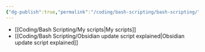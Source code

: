 ```yaml
---
{"dg-publish":true,"permalink":"/coding/bash-scripting/bash-scripting/","noteIcon":""}
---
```


- [[Coding/Bash Scripting/My scripts\|My scripts]]
- [[Coding/Bash Scripting/Obsidian update script explained\|Obsidian update script explained]]
